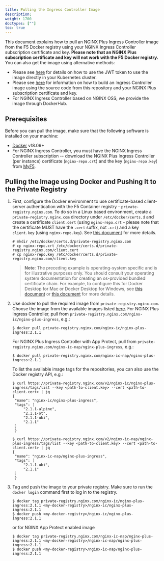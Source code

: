 ```yaml
---
title: Pulling the Ingress Controller Image
description:
weight: 1700
doctypes: [""]
toc: true
---
```


This document explains how to pull an NGINX Plus Ingress Controller image from the F5 Docker registry using your NGINX Ingress Controller subscription certificate and key. **Please note that an NGINX Plus subscription certificate and key will not work with the F5 Docker registry.** You can also get the image using alternative methods:

* Please see [here](/nginx-ingress-controller/installation/using-the-jwt-token-docker-secret) for details on how to use the JWT token to use the image directly in your Kubernetes cluster.
* Please see [here](/nginx-ingress-controller/installation/building-ingress-controller-image) for information on how to build an Ingress Controller image using the source code from this repository and your NGINX Plus subscription certificate and key.
* For NGINX Ingress Controller based on NGINX OSS, we provide the image through DockerHub.

## Prerequisites

Before you can pull the image, make sure that the following software is installed on your machine:
* [Docker](https://www.docker.com/products/docker) v18.09+
* For NGINX Ingress Controller, you must have the NGINX Ingress Controller subscription -- download the NGINX Plus Ingress Controller (per instance) certificate (`nginx-repo.crt`) and the key (`nginx-repo.key`) from [MyF5](https://myf5.com).

## Pulling the Image using Docker and Pushing It to the Private Registry

1. First, configure the Docker environment to use certificate-based client-server authentication with the F5 Container registry - `private-registry.nginx.com`.
   To do so in a Linux based environment, create a `private-registry.nginx.com` directory under `/etc/docker/certs.d` and create a certificate `client.cert` (using `nginx-repo.crt` - please note that the certificate MUST have the `.cert` suffix, not `.crt`) and a key `client.key` (using `nginx-repo.key`). See [this document](https://docs.docker.com/engine/security/certificates/) for more details.

   ```
   # mkdir /etc/docker/certs.d/private-registry.nginx.com
   # cp nginx-repo.crt /etc/docker/certs.d/private-registry.nginx.com/client.cert
   # cp nginx-repo.key /etc/docker/certs.d/private-registry.nginx.com/client.key
   ```

    > **Note**: The preceding example is operating-system specific and is for illustrative purposes only. You should consult your operating system documentation for creating an os-provided bundled certificate chain. For example, to configure this for Docker Desktop for Mac or Docker Desktop for Windows, see [this document](https://docs.docker.com/docker-for-mac/#add-client-certificates) or [this document](https://docs.docker.com/docker-for-windows/#how-do-i-add-client-certificates) for more details.

2. Use docker to pull the required image from `private-registry.nginx.com`. Choose the image from the available images listed [here](nginx-ingress-controller/technical-specifications/#images-with-nginx-plus).
   For NGINX Plus Ingress Controller, pull from `private-registry.nginx.com/nginx-ic/nginx-plus-ingress`, e.g.:
   ```
   $ docker pull private-registry.nginx.com/nginx-ic/nginx-plus-ingress:2.1.1
   ```

   For NGINX Plus Ingress Controller with App Protect, pull from `private-registry.nginx.com/nginx-ic-nap/nginx-plus-ingress`, e.g.:
   ```
   $ docker pull private-registry.nginx.com/nginx-ic-nap/nginx-plus-ingress:2.1.1
   ```

   To list the available image tags for the repositories, you can also use the Docker registry API, e.g.:
   ```
   $ curl https://private-registry.nginx.com/v2/nginx-ic/nginx-plus-ingress/tags/list --key <path-to-client.key> --cert <path-to-client.cert> | jq
   {
    "name": "nginx-ic/nginx-plus-ingress",
    "tags": [
        "2.1.1-alpine",
        "2.1.1-ot",
        "2.1.1-ubi",
        "2.1.1"
    ]
    }

   $ curl https://private-registry.nginx.com/v2/nginx-ic-nap/nginx-plus-ingress/tags/list --key <path-to-client.key> --cert <path-to-client.cert> | jq
   {
    "name": "nginx-ic-nap/nginx-plus-ingress",
    "tags": [
        "2.1.1-ubi",
        "2.1.1"
    ]
    }
   ```

3. Tag and push the image to your private registry.
   Make sure to run the `docker login` command first to log in to the registry.
   ```
   $ docker tag private-registry.nginx.com/nginx-ic/nginx-plus-ingress:2.1.1 <my-docker-registry>/nginx-ic/nginx-plus-ingress:2.1.1
   $ docker push <my-docker-registry>/nginx-ic/nginx-plus-ingress:2.1.1
   ```

   or for NGINX App Protect enabled image
   ```
   $ docker tag private-registry.nginx.com/nginx-ic-nap/nginx-plus-ingress:2.1.1 <my-docker-registry>/nginx-ic-nap/nginx-plus-ingress:2.1.1
   $ docker push <my-docker-registry>/nginx-ic-nap/nginx-plus-ingress:2.1.1
   ```
